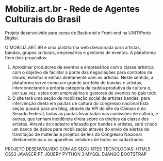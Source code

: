 # Mobiliz.art.br - Rede de Agentes Culturais do Brasil
Projeto desenvolvido para curso de Back-end e Front-end na UNIT/Porto Digital. 

O MOBILIZ.ART.BR é uma plataforma web direcionada para artistas, bandas, grupos culturais, empresários e gestores de eventos.
A plataforma ftem dois propósitos: 
1. Aproximar produtores de eventos e empresários com a classe artística, com o objetivo de facilitar a ponte das negociações
para contratos de shows, eventos e editais diretamente com os artistas. Neste sentido, a plataforma serve como um grande portfólio de bandas e artistas,
interconectando a própria categoria da cadeia produtiva da cultura e, por sua vez, estes com empresários e gestores de eventos no país todo.
2. O site terá uma seção de mobilização social de artistas bandas, para intervenção direta em pautas de cultura do congresso nacional 
Esta seção puxará para um blog, através da API do site da Câmara e do Senado Federal, todas as pautas levantadas nas comissões de cultura, e outras, 
que tenham incidência direta sobre os direitos da classe dos artistas. Através do cadastro efetuado por bandas e artistas, será criado um banco de dados 
para mobilização através do envio de alertas de tramitação de matérias e projetos de leis do Congresso Nacional diretamente para os aparelhos celulares de todos os cadastrados.

PROJETO DESENVOLVIDO COM AS SEGUINTES TECNOLOGIAS: 
HTML5
CSS3
JAVASCRIPT
JQUERY
PYTHON 3
MYSQL 
DJANGO
BOOTSTRAP
